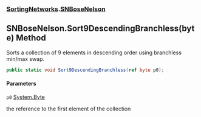 ### [SortingNetworks](SortingNetworks.md 'SortingNetworks').[SNBoseNelson](SortingNetworks.SNBoseNelson.md 'SortingNetworks.SNBoseNelson')

## SNBoseNelson.Sort9DescendingBranchless(byte) Method

Sorts a collection of 9 elements in descending order using branchless min/max swap.

```csharp
public static void Sort9DescendingBranchless(ref byte p0);
```
#### Parameters

<a name='SortingNetworks.SNBoseNelson.Sort9DescendingBranchless(byte).p0'></a>

`p0` [System.Byte](https://docs.microsoft.com/en-us/dotnet/api/System.Byte 'System.Byte')

the reference to the first element of the collection
